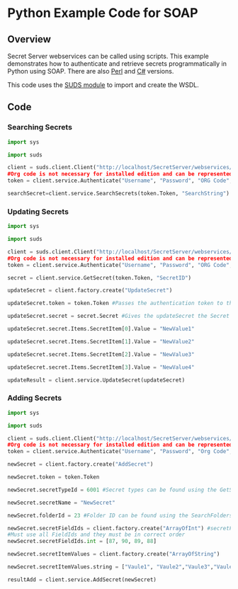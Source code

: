 [title]: # "Python Example Code for SOAP"
[tags]: # "SOAP API,API,Scripting,Python"
[priority]: # "1000"

# Python Example Code for SOAP

## Overview

Secret Server webservices can be called using scripts. This example demonstrates how to authenticate and retrieve secrets programmatically in Python using SOAP. There are also [Perl](../soap-perl-example-code/index.md) and [C#](../soap-C#-example-code/index.md) versions.

This code uses the [SUDS module](https://fedorahosted.org/suds/) to import and create the WSDL.

## Code

### Searching Secrets

```python
import sys

import suds

client = suds.client.Client("http://localhost/SecretServer/webservices/SSWebservice.asmx?wsdl"")
#Org code is not necessary for installed edition and can be represented by ""
token = client.service.Authenticate("Username", "Password", "ORG Code", "Domain")

searchSecret=client.service.SearchSecrets(token.Token, "SearchString")
```

### Updating Secrets

```python
import sys

import suds

client = suds.client.Client("http://localhost/SecretServer/webservices/SSWebservice.asmx?wsdl"")
#Org code is not necessary for installed edition and can be represented by ""
token = client.service.Authenticate("Username", "Password", "ORG Code", "Domain")

secret = client.service.GetSecret(token.Token, "SecretID")

updateSecret = client.factory.create("UpdateSecret")

updateSecret.token = token.Token #Passes the authentication token to the updateSecret factory

updateSecret.secret = secret.Secret #Gives the updateSecret the Secret ID of the Secret that we are updating

updateSecret.secret.Items.SecretItem[0].Value = "NewValue1"

updateSecret.secret.Items.SecretItem[1].Value = "NewValue2"

updateSecret.secret.Items.SecretItem[2].Value = "NewValue3"

updateSecret.secret.Items.SecretItem[3].Value = "NewValue4"

updateResult = client.service.UpdateSecret(updateSecret)
```

### Adding Secrets

```python
import sys

import suds

client = suds.client.Client("http://localhost/SecretServer/webservices/SSWebservice.asmx?wsdl"")
#Org code is not necessary for installed edition and can be represented by ""
token = client.service.Authenticate("Username", "Password", "Org Code", "Domain")

newSecret = client.factory.create("AddSecret")

newSecret.token = token.Token

newSecret.secretTypeId = 6001 #Secret types can be found using the GetSecretTemplates webservice

newSecret.secretName = "NewSecret"

newSecret.folderId = 23 #Folder ID can be found using the SearchFolders webservice

newSecret.secretFieldIds = client.factory.create("ArrayOfInt") #secretFieldIds are found using the GetSecretTemplateFields webservice
#Must use all FieldIds and they must be in correct order
newSecret.secretFieldIds.int = [87, 90, 89, 88]

newSecret.secretItemValues = client.factory.create("ArrayOfString")

newSecret.secretItemValues.string = ["Vaule1", "Vaule2","Vaule3","Vaule4"]

resultAdd = client.service.AddSecret(newSecret)
```

